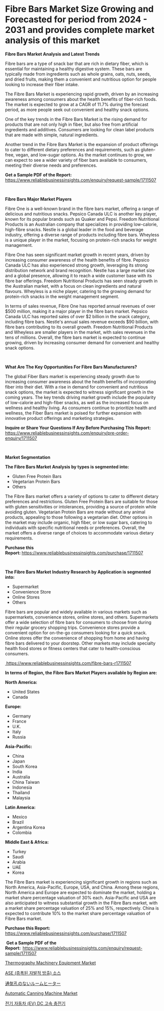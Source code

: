 <p><h1>Fibre Bars Market Size Growing and Forecasted for period from 2024 - 2031 and provides complete market analysis of this market</h1></p><p><strong>Fibre Bars Market Analysis and Latest Trends</strong></p>
<p><p>Fibre bars are a type of snack bar that are rich in dietary fiber, which is essential for maintaining a healthy digestive system. These bars are typically made from ingredients such as whole grains, oats, nuts, seeds, and dried fruits, making them a convenient and nutritious option for people looking to increase their fiber intake.</p><p>The Fibre Bars Market is experiencing rapid growth, driven by an increasing awareness among consumers about the health benefits of fiber-rich foods. The market is expected to grow at a CAGR of 11.7% during the forecast period, as more people seek out convenient and healthy snack options.</p><p>One of the key trends in the Fibre Bars Market is the rising demand for products that are not only high in fiber, but also free from artificial ingredients and additives. Consumers are looking for clean label products that are made with simple, natural ingredients.</p><p>Another trend in the Fibre Bars Market is the expansion of product offerings to cater to different dietary preferences and requirements, such as gluten-free, vegan, and low-sugar options. As the market continues to grow, we can expect to see a wider variety of fiber bars available to consumers, meeting their diverse needs and preferences.</p></p>
<p><strong>Get a Sample PDF of the Report:&nbsp;</strong> <a href="https://www.reliablebusinessinsights.com/enquiry/request-sample/1711507">https://www.reliablebusinessinsights.com/enquiry/request-sample/1711507</a></p>
<p>&nbsp;</p>
<p><strong>Fibre Bars Major Market Players</strong></p>
<p><p>Fibre One is a well-known brand in the fibre bars market, offering a range of delicious and nutritious snacks. Pepsico Canada ULC is another key player, known for its popular brands such as Quaker and Pepsi. Freedom Nutritional Products is an Australian company that specializes in providing low-calorie, high-fibre snacks. Nestle is a global leader in the food and beverage industry, offering a diverse range of products including fibre bars. Wheyless is a unique player in the market, focusing on protein-rich snacks for weight management.</p><p>Fibre One has seen significant market growth in recent years, driven by increasing consumer awareness of the health benefits of fibre. Pepsico Canada ULC has also experienced strong growth, leveraging its strong distribution network and brand recognition. Nestle has a large market size and a global presence, allowing it to reach a wide customer base with its fibre bar offerings. Freedom Nutritional Products has seen steady growth in the Australian market, with a focus on clean ingredients and natural flavours. Wheyless is a niche player, catering to the growing demand for protein-rich snacks in the weight management segment.</p><p>In terms of sales revenue, Fibre One has reported annual revenues of over $500 million, making it a major player in the fibre bars market. Pepsico Canada ULC has reported sales of over $2 billion in the snack category, including fibre bars. Nestle's annual sales revenue exceeds $90 billion, with fibre bars contributing to its overall growth. Freedom Nutritional Products and Wheyless are smaller players in the market, with sales revenues in the tens of millions. Overall, the fibre bars market is expected to continue growing, driven by increasing consumer demand for convenient and healthy snack options.</p></p>
<p>&nbsp;</p>
<p><strong>What Are The Key Opportunities For Fibre Bars Manufacturers?</strong></p>
<p><p>The global Fiber Bars market is experiencing steady growth due to increasing consumer awareness about the health benefits of incorporating fiber into their diet. With a rise in demand for convenient and nutritious snack options, the market is expected to witness significant growth in the coming years. The key trends driving market growth include the popularity of low-calorie and high-fiber snacks, as well as the increased focus on wellness and healthy living. As consumers continue to prioritize health and wellness, the Fiber Bars market is poised for further expansion with innovative product offerings and marketing strategies.</p></p>
<p><strong>Inquire or Share Your Questions If Any Before Purchasing This Report:</strong> <a href="https://www.reliablebusinessinsights.com/enquiry/pre-order-enquiry/1711507">https://www.reliablebusinessinsights.com/enquiry/pre-order-enquiry/1711507</a></p>
<p>&nbsp;</p>
<p><strong>Market Segmentation</strong></p>
<p><strong>The Fibre Bars Market Analysis by types is segmented into:</strong></p>
<p><ul><li>Gluten Free Protein Bars</li><li>Vegetarian Protein Bars</li><li>Others</li></ul></p>
<p><p>The Fibre Bars market offers a variety of options to cater to different dietary preferences and restrictions. Gluten Free Protein Bars are suitable for those with gluten sensitivities or intolerances, providing a source of protein while avoiding gluten. Vegetarian Protein Bars are made without any animal products, appealing to those following a vegetarian diet. Other options in the market may include organic, high fiber, or low sugar bars, catering to individuals with specific nutritional needs or preferences. Overall, the market offers a diverse range of choices to accommodate various dietary requirements.</p></p>
<p><strong>Purchase this Report:&nbsp;</strong><a href="https://www.reliablebusinessinsights.com/purchase/1711507">https://www.reliablebusinessinsights.com/purchase/1711507</a></p>
<p>&nbsp;</p>
<p><strong>The Fibre Bars Market Industry Research by Application is segmented into:</strong></p>
<p><ul><li>Supermarket</li><li>Convenience Store</li><li>Online Stores</li><li>Others</li></ul></p>
<p><p>Fibre bars are popular and widely available in various markets such as supermarkets, convenience stores, online stores, and others. Supermarkets offer a wide selection of fibre bars for consumers to choose from during their regular grocery shopping trips. Convenience stores provide a convenient option for on-the-go consumers looking for a quick snack. Online stores offer the convenience of shopping from home and having fibre bars delivered to your doorstep. Other markets may include specialty health food stores or fitness centers that cater to health-conscious consumers.</p></p>
<p><a href="https://www.reliablebusinessinsights.com/fibre-bars-r1711507">&nbsp;https://www.reliablebusinessinsights.com/fibre-bars-r1711507</a></p>
<p><strong>In terms of Region, the Fibre Bars Market Players available by Region are:</strong></p>
<p>
    <p> <strong> North America: </strong>
        <ul>
            <li>United States</li>
            <li>Canada</li>
        </ul>
        </p> 
    <p> <strong> Europe: </strong>
        <ul>
            <li>Germany</li>
            <li>France</li>
            <li>U.K.</li>
            <li>Italy</li>
            <li>Russia</li>
        </ul>
        </p> 
    <p> <strong> Asia-Pacific: </strong>
        <ul>
            <li>China</li>
            <li>Japan</li>
            <li>South Korea</li>
            <li>India</li>
            <li>Australia</li>
            <li>China Taiwan</li>
            <li>Indonesia</li>
            <li>Thailand</li>
            <li>Malaysia</li>
        </ul>
        </p> 
    <p> <strong> Latin America: </strong>
        <ul>
            <li>Mexico</li>
            <li>Brazil</li>
            <li>Argentina Korea</li>
            <li>Colombia</li>
        </ul>
        </p> 
    <p> <strong> Middle East & Africa: </strong>
        <ul>
            <li>Turkey</li>
            <li>Saudi</li>
            <li>Arabia</li>
            <li>UAE</li>
            <li>Korea</li>
        </ul>
    </p>
    </p>
<p><p>The Fibre Bars market is experiencing significant growth in regions such as North America, Asia-Pacific, Europe, USA, and China. Among these regions, North America and Europe are expected to dominate the market, holding a market share percentage valuation of 30% each. Asia-Pacific and USA are also anticipated to witness substantial growth in the Fibre Bars market, with a market share percentage valuation of 25% and 15%, respectively. China is expected to contribute 10% to the market share percentage valuation of Fibre Bars market.</p></p>
<p><strong>Purchase this Report: </strong><a href="https://www.reliablebusinessinsights.com/purchase/1711507">https://www.reliablebusinessinsights.com/purchase/1711507</a></p>
<p>&nbsp;<strong>Get a Sample PDF of the Report:&nbsp;&nbsp;</strong><a href="https://www.reliablebusinessinsights.com/enquiry/request-sample/1711507">https://www.reliablebusinessinsights.com/enquiry/request-sample/1711507</a></p>
<p><strong></strong></p>
<p><p><a href="https://github.com/angeliabkratze/Market-Research-Report-List-1/blob/main/thermography-machinery-equipment-market.md">Thermography Machinery Equipment Market</a></p><p><a href="https://medium.com/@emmareed1901/2024%EB%85%84%EB%B6%80%ED%84%B0-2031%EB%85%84%EA%B9%8C%EC%A7%80%EC%9D%98-ase-%EC%A6%9D%ED%8F%AD%EB%90%9C-%EC%9E%90%EB%B0%9C%EB%B0%9C%EA%B4%91-%EC%86%8C%EC%8A%A4-%EC%8B%9C%EC%9E%A5-%EC%97%AD%ED%95%99-%EB%B0%8F-%EC%84%B1%EC%9E%A5-%EC%9A%94%EC%9D%B8%EC%9D%84-%EB%B6%84%EC%84%9D%ED%95%98%EA%B3%A0-%EC%98%88%EC%B8%A1%ED%95%A9%EB%8B%88%EB%8B%A4-b3218a3b7f4e">ASE (증폭된 자발적 방출) 소스</a></p><p><a href="https://medium.com/@chrispbacon162023/%E3%83%99%E3%83%B3%E3%83%88%E3%83%95%E3%83%AA%E3%83%BC%E3%83%AB%E3%83%BC%E3%83%A0%E3%83%92%E3%83%BC%E3%82%BF%E3%83%BC%E3%81%AE%E5%B8%82%E5%A0%B4%E3%81%AF-%E5%B8%82%E5%A0%B4%E3%82%B7%E3%82%A7%E3%82%A2-%E3%82%B5%E3%82%A4%E3%82%BA-2031%E5%B9%B4%E3%81%BE%E3%81%A7%E3%81%AE%E4%BA%88%E6%B8%AC%E3%81%AB%E7%84%A6%E7%82%B9%E3%82%92%E5%BD%93%E3%81%A6%E3%81%A6%E3%81%84%E3%81%BE%E3%81%99-faaff7c0ced0">通気孔のないルームヒーター</a></p><p><a href="https://github.com/Angelnienowdseej3e45z3p8c/Market-Research-Report-List-2/blob/main/automatic-canning-machine-market.md">Automatic Canning Machine Market</a></p><p><a href="https://medium.com/@drewbarton1911/%EC%A0%84%EA%B8%B0%EC%B0%A8-ev-dc-%EA%B3%A0%EC%86%8D-%EC%B6%A9%EC%A0%84%EA%B8%B0-%EC%8B%9C%EC%9E%A5-%EB%B6%84%EC%84%9D-%EB%B0%8F-%EA%B7%9C%EB%AA%A8-%EC%98%88%EC%B8%A1%EC%9D%80-2024%EB%85%84%EB%B6%80%ED%84%B0-2031%EB%85%84%EA%B9%8C%EC%A7%80%EC%9D%98-%EA%B8%B0%EA%B0%84%EC%9D%84-%EB%8C%80%EC%83%81%EC%9C%BC%EB%A1%9C-%ED%95%A9%EB%8B%88%EB%8B%A4-ce1145eebe38">전기 자동차 (EV) DC 고속 충전기</a></p></p>